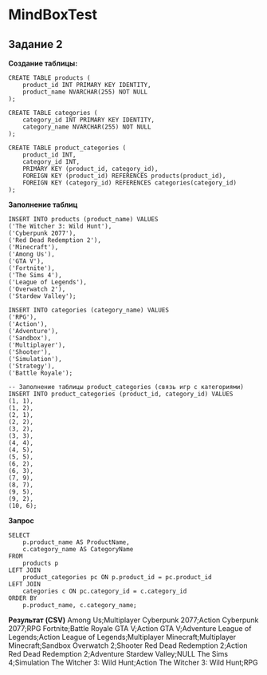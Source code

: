# MindBoxTest
## Задание 2
**Создание таблицы:**
```
CREATE TABLE products (
    product_id INT PRIMARY KEY IDENTITY,
    product_name NVARCHAR(255) NOT NULL
);

CREATE TABLE categories (
    category_id INT PRIMARY KEY IDENTITY,
    category_name NVARCHAR(255) NOT NULL
);

CREATE TABLE product_categories (
    product_id INT,
    category_id INT,
    PRIMARY KEY (product_id, category_id),
    FOREIGN KEY (product_id) REFERENCES products(product_id),
    FOREIGN KEY (category_id) REFERENCES categories(category_id)
);
```
**Заполнение таблиц**
```
INSERT INTO products (product_name) VALUES 
('The Witcher 3: Wild Hunt'),
('Cyberpunk 2077'),
('Red Dead Redemption 2'),
('Minecraft'),
('Among Us'),
('GTA V'),
('Fortnite'),
('The Sims 4'),
('League of Legends'),
('Overwatch 2'),
('Stardew Valley');

INSERT INTO categories (category_name) VALUES 
('RPG'),
('Action'),
('Adventure'),
('Sandbox'),
('Multiplayer'),
('Shooter'),
('Simulation'),
('Strategy'),
('Battle Royale');

-- Заполнение таблицы product_categories (связь игр с категориями)
INSERT INTO product_categories (product_id, category_id) VALUES 
(1, 1), 
(1, 2), 
(2, 1), 
(2, 2), 
(3, 2), 
(3, 3), 
(4, 4), 
(4, 5), 
(5, 5), 
(6, 2), 
(6, 3), 
(7, 9), 
(8, 7), 
(9, 5), 
(9, 2), 
(10, 6); 
```
**Запрос**
```
SELECT 
    p.product_name AS ProductName,
    c.category_name AS CategoryName
FROM 
    products p
LEFT JOIN 
    product_categories pc ON p.product_id = pc.product_id
LEFT JOIN 
    categories c ON pc.category_id = c.category_id
ORDER BY 
    p.product_name, c.category_name;
```
**Результат (CSV)**
Among Us;Multiplayer
Cyberpunk 2077;Action
Cyberpunk 2077;RPG
Fortnite;Battle Royale
GTA V;Action
GTA V;Adventure
League of Legends;Action
League of Legends;Multiplayer
Minecraft;Multiplayer
Minecraft;Sandbox
Overwatch 2;Shooter
Red Dead Redemption 2;Action
Red Dead Redemption 2;Adventure
Stardew Valley;NULL
The Sims 4;Simulation
The Witcher 3: Wild Hunt;Action
The Witcher 3: Wild Hunt;RPG
